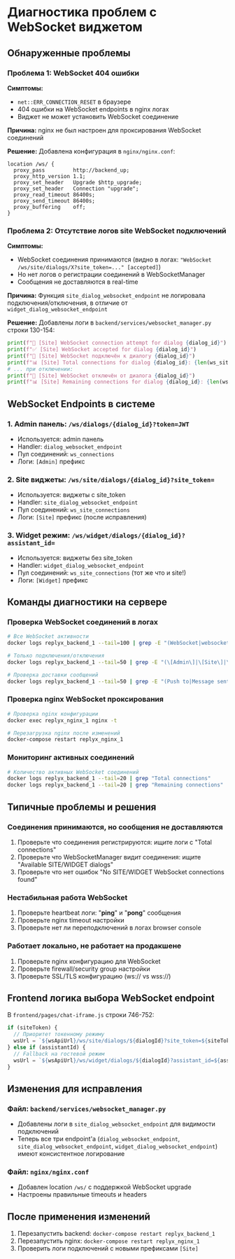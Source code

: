 # Диагностика проблем с WebSocket виджетом

## Обнаруженные проблемы

### Проблема 1: WebSocket 404 ошибки
**Симптомы:**
- `net::ERR_CONNECTION_RESET` в браузере
- 404 ошибки на WebSocket endpoints в nginx логах
- Виджет не может установить WebSocket соединение

**Причина:** nginx не был настроен для проксирования WebSocket соединений

**Решение:** Добавлена конфигурация в `nginx/nginx.conf`:
```nginx
location /ws/ {
  proxy_pass         http://backend_up;
  proxy_http_version 1.1;
  proxy_set_header   Upgrade $http_upgrade;
  proxy_set_header   Connection "upgrade";
  proxy_read_timeout 86400s;
  proxy_send_timeout 86400s;
  proxy_buffering    off;
}
```

### Проблема 2: Отсутствие логов site WebSocket подключений
**Симптомы:**
- WebSocket соединения принимаются (видно в логах: `"WebSocket /ws/site/dialogs/X?site_token=..." [accepted]`)
- Но нет логов о регистрации соединений в WebSocketManager
- Сообщения не доставляются в real-time

**Причина:** Функция `site_dialog_websocket_endpoint` не логировала подключения/отключения, в отличие от `widget_dialog_websocket_endpoint`

**Решение:** Добавлены логи в `backend/services/websocket_manager.py` строки 130-154:
```python
print(f"🔌 [Site] WebSocket connection attempt for dialog {dialog_id}")
print(f"✅ [Site] WebSocket accepted for dialog {dialog_id}")
print(f"🔌 [Site] WebSocket подключён к диалогу {dialog_id}")
print(f"📊 [Site] Total connections for dialog {dialog_id}: {len(ws_site_connections[dialog_id])}")
# ... при отключении:
print(f"🔌 [Site] WebSocket отключён от диалога {dialog_id}")
print(f"📊 [Site] Remaining connections for dialog {dialog_id}: {len(ws_site_connections.get(dialog_id, []))}")
```

## WebSocket Endpoints в системе

### 1. Admin панель: `/ws/dialogs/{dialog_id}?token=JWT`
- Используется: admin панель
- Handler: `dialog_websocket_endpoint`
- Пул соединений: `ws_connections`
- Логи: `[Admin]` префикс

### 2. Site виджеты: `/ws/site/dialogs/{dialog_id}?site_token=`  
- Используется: виджеты с site_token
- Handler: `site_dialog_websocket_endpoint`
- Пул соединений: `ws_site_connections`
- Логи: `[Site]` префикс (после исправления)

### 3. Widget режим: `/ws/widget/dialogs/{dialog_id}?assistant_id=`
- Используется: виджеты без site_token
- Handler: `widget_dialog_websocket_endpoint`
- Пул соединений: `ws_site_connections` (тот же что и site!)
- Логи: `[Widget]` префикс

## Команды диагностики на сервере

### Проверка WebSocket соединений в логах
```bash
# Все WebSocket активности
docker logs replyx_backend_1 --tail=100 | grep -E "(WebSocket|websocket|WebSocketManager)"

# Только подключения/отключения
docker logs replyx_backend_1 --tail=50 | grep -E "(\[Admin\]|\[Site\]|\[Widget\])" 

# Проверка доставки сообщений
docker logs replyx_backend_1 --tail=50 | grep -E "(Push to|Message sent|connections found)"
```

### Проверка nginx WebSocket проксирования
```bash
# Проверка nginx конфигурации
docker exec replyx_nginx_1 nginx -t

# Перезагрузка nginx после изменений
docker-compose restart replyx_nginx_1
```

### Мониторинг активных соединений
```bash
# Количество активных WebSocket соединений
docker logs replyx_backend_1 --tail=20 | grep "Total connections"
docker logs replyx_backend_1 --tail=20 | grep "Remaining connections"
```

## Типичные проблемы и решения

### Соединения принимаются, но сообщения не доставляются
1. Проверьте что соединения регистрируются: ищите логи с "Total connections" 
2. Проверьте что WebSocketManager видит соединения: ищите "Available SITE/WIDGET dialogs"
3. Проверьте что нет ошибок "No SITE/WIDGET WebSocket connections found"

### Нестабильная работа WebSocket
1. Проверьте heartbeat логи: "__ping__" и "__pong__" сообщения
2. Проверьте nginx timeout настройки
3. Проверьте нет ли переподключений в логах browser console

### Работает локально, не работает на продакшене  
1. Проверьте nginx конфигурацию для WebSocket
2. Проверьте firewall/security group настройки
3. Проверьте SSL/TLS конфигурацию (ws:// vs wss://)

## Frontend логика выбора WebSocket endpoint

В `frontend/pages/chat-iframe.js` строки 746-752:
```javascript
if (siteToken) {
  // Приоритет токенному режиму
  wsUrl = `${wsApiUrl}/ws/site/dialogs/${dialogId}?site_token=${siteToken}`;
} else if (assistantId) {
  // Fallback на гостевой режим
  wsUrl = `${wsApiUrl}/ws/widget/dialogs/${dialogId}?assistant_id=${assistantId}`;
}
```

## Изменения для исправления

### Файл: `backend/services/websocket_manager.py`
- Добавлены логи в `site_dialog_websocket_endpoint` для видимости подключений
- Теперь все три endpoint'а (`dialog_websocket_endpoint`, `site_dialog_websocket_endpoint`, `widget_dialog_websocket_endpoint`) имеют консистентное логирование

### Файл: `nginx/nginx.conf` 
- Добавлен location `/ws/` с поддержкой WebSocket upgrade
- Настроены правильные timeouts и headers

## После применения изменений
1. Перезапустить backend: `docker-compose restart replyx_backend_1`
2. Перезапустить nginx: `docker-compose restart replyx_nginx_1`  
3. Проверить логи подключений с новыми префиксами `[Site]`